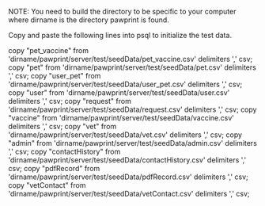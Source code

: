 NOTE: You need to build the directory to be specific to your computer where dirname is the directory pawprint is found.

Copy and paste the following lines into psql to initialize the test data.

copy "pet_vaccine" from 'dirname/pawprint/server/test/seedData/pet_vaccine.csv' delimiters ',' csv;
copy "pet" from 'dirname/pawprint/server/test/seedData/pet.csv' delimiters ',' csv;
copy "user_pet" from 'dirname/pawprint/server/test/seedData/user_pet.csv' delimiters ',' csv;
copy "user" from 'dirname/pawprint/server/test/seedData/user.csv' delimiters ',' csv;
copy "request" from 'dirname/pawprint/server/test/seedData/request.csv' delimiters ',' csv;
copy "vaccine" from 'dirname/pawprint/server/test/seedData/vaccine.csv' delimiters ',' csv;
copy "vet" from 'dirname/pawprint/server/test/seedData/vet.csv' delimiters ',' csv;
copy "admin" from 'dirname/pawprint/server/test/seedData/admin.csv' delimiters ',' csv;
copy "contactHistory" from 'dirname/pawprint/server/test/seedData/contactHistory.csv' delimiters ',' csv;
copy "pdfRecord" from 'dirname/pawprint/server/test/seedData/pdfRecord.csv' delimiters ',' csv;
copy "vetContact" from 'dirname/pawprint/server/test/seedData/vetContact.csv' delimiters ',' csv;

